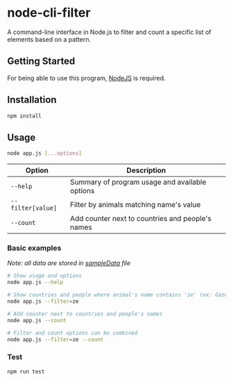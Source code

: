 # node-cli-filter
A command-line interface in Node.js to filter and count a specific list of elements based on a pattern.

## Getting Started

For being able to use this program, [NodeJS](https://nodejs.org/fr) is required.

## Installation

```sh
npm install
```

## Usage

```bash
node app.js [...options]
```

| Option            | Description                                       |
|-------------------|---------------------------------------------------|
| `--help`          | Summary of program usage and available options    |
| `--filter[value]` | Filter by animals matching name's value           |
| `--count`         | Add counter next to countries and people's names  |

### Basic examples

*Note: all data are stored in [sampleData](https://github.com/MaximeDeus/node-cli-filter/blob/master/data/sampleData.js) file*

```bash
# Show usage and options
node app.js --help

# Show countries and people where animal's name contains 'ze' (ex: Gazelle) 
node app.js --filter=ze

# Add counter next to countries and people's names 
node app.js --count

# Filter and count options can be combined 
node app.js --filter=ze --count
```

### Test

```sh
npm run test
```
